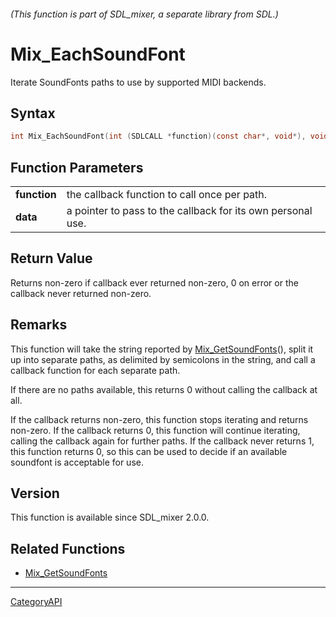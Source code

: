 ###### (This function is part of SDL_mixer, a separate library from SDL.)
# Mix_EachSoundFont

Iterate SoundFonts paths to use by supported MIDI backends.

## Syntax

```c
int Mix_EachSoundFont(int (SDLCALL *function)(const char*, void*), void *data);

```

## Function Parameters

|                  |                                                             |
| ---------------- | ----------------------------------------------------------- |
| **function**     | the callback function to call once per path.                |
| **data**         | a pointer to pass to the callback for its own personal use. |

## Return Value

Returns non-zero if callback ever returned non-zero, 0 on error or the
callback never returned non-zero.

## Remarks

This function will take the string reported by
[Mix_GetSoundFonts](Mix_GetSoundFonts)(), split it up into separate paths,
as delimited by semicolons in the string, and call a callback function for
each separate path.

If there are no paths available, this returns 0 without calling the
callback at all.

If the callback returns non-zero, this function stops iterating and returns
non-zero. If the callback returns 0, this function will continue iterating,
calling the callback again for further paths. If the callback never returns
1, this function returns 0, so this can be used to decide if an available
soundfont is acceptable for use.

## Version

This function is available since SDL_mixer 2.0.0.

## Related Functions

* [Mix_GetSoundFonts](Mix_GetSoundFonts)

----
[CategoryAPI](CategoryAPI)

